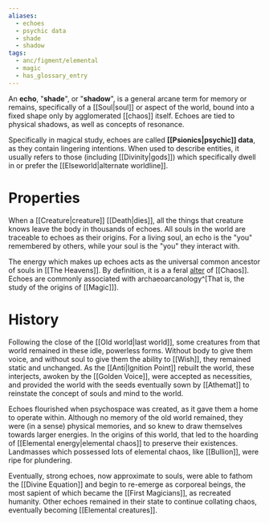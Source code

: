 ```yaml
---
aliases:
  - echoes
  - psychic data
  - shade
  - shadow
tags:
  - anc/figment/elemental
  - magic
  - has_glossary_entry
---
```

An **echo**, "**shade**", or "**shadow**", is a general arcane term for memory or remains, specifically of a [[Soul|soul]] or aspect of the world, bound into a fixed shape only by agglomerated [[chaos]] itself. Echoes are tied to physical shadows, as well as concepts of resonance. 

Specifically in magical study, echoes are called **[[Psionics|psychic]] data**, as they contain lingering intentions. When used to describe entities, it usually refers to those (including [[Divinity|gods]]) which specifically dwell in or prefer the [[Elseworld|alternate worldline]].
# Properties

When a [[Creature|creature]] [[Death|dies]], all the things that creature knows leave the body in thousands of echoes. All souls in the world are traceable to echoes as their origins. For a living soul, an echo is the "you" remembered by others, while your soul is the "you" they interact with. 

The energy which makes up echoes acts as the universal common ancestor of souls in [[The Heavens]]. By definition, it is a a feral [alter](https://en.wiktionary.org/wiki/alter#English) of [[Chaos]]. Echoes are commonly associated with archaeoarcanology^[That is, the study of the origins of [[Magic]]].

# History
Following the close of the [[Old world|last world]], some creatures from that world remained in these idle, powerless forms. Without body to give them voice, and without soul to give them the ability to [[Wish]], they remained static and unchanged. As the [[Anti|Ignition Point]] rebuilt the world, these interjects, awoken by the [[Golden Voice]], were accepted as necessities, and provided the world with the seeds eventually sown by [[Athemat]] to reinstate the concept of souls and mind to the world.

Echoes flourished when psychospace was created, as it gave them a home to operate within. Although no memory of the old world remained, they were (in a sense) physical memories, and so knew to draw themselves towards larger energies. In the origins of this world, that led to the hoarding of [[Elemental energy|elemental chaos]] to preserve their existences. Landmasses which possessed lots of elemental chaos, like [[Bullion]], were ripe for plundering. 

Eventually, strong echoes, now approximate to souls, were able to fathom the [[Divine Equation]] and begin to re-emerge as corporeal beings, the most sapient of which became the [[First Magicians]], as recreated humanity. Other echoes remained in their state to continue collating chaos, eventually becoming [[Elemental creatures]].